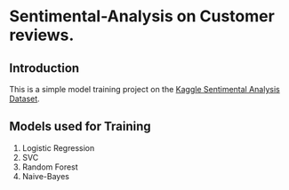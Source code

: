 # Sentimental-Analysis on Customer reviews. 

Introduction
------------

This is a simple model training project on the [Kaggle Sentimental Analysis Dataset](https://www.kaggle.com/c/sentclf).

Models used for Training
------------------------

1. Logistic Regression
2. SVC
3. Random Forest
4. Naive-Bayes

